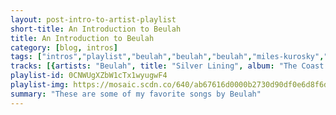 ```yaml
---
layout: post-intro-to-artist-playlist
short-title: An Introduction to Beulah
title: An Introduction to Beulah
category: [blog, intros]
tags: ["intros","playlist","beulah","beulah","beulah","miles-kurosky","beulah","beulah","beulah","beulah","beulah","beulah","miles-kurosky","beulah","beulah","beulah","beulah","beulah","beulah","beulah","beulah","beulah","beulah","beulah","beulah","beulah","beulah","miles-kurosky","beulah","beulah","beulah","beulah","miles-kurosky","beulah","beulah","beulah","miles-kurosky"]
tracks: [{artists: "Beulah", title: "Silver Lining", album: "The Coast Is Never Clear"},{artists: "Beulah", title: "Don't Forget to Breathe", album: "Yoko"},{artists: "Beulah", title: "If We Can Land A Man On The Moon, Surely I Can Win Your Heart", album: "When Your Heartstrings Break"},{artists: "Miles Kurosky", title: "Dog In The Burning Building", album: "The Desert Of Shallow Effects"},{artists: "Beulah", title: "Gene Autry", album: "The Coast Is Never Clear"},{artists: "Beulah", title: "Hey Brother", album: "The Coast Is Never Clear"},{artists: "Beulah", title: "Calm Go The Wild Seas", album: "When Your Heartstrings Break"},{artists: "Beulah", title: "Cruel Minor change", album: "The Coast Is Never Clear"},{artists: "Beulah", title: "Burned By the Sun", album: "The Coast Is Never Clear"},{artists: "Beulah", title: "Score From Augusta", album: "When Your Heartstrings Break"},{artists: "Miles Kurosky", title: "Pink Lips, Black Lungs", album: "The Desert Of Shallow Effects"},{artists: "Beulah", title: "Fooled with the Wrong Guy", album: "Yoko"},{artists: "Beulah", title: "Silverado Days", album: "When Your Heartstrings Break"},{artists: "Beulah", title: "A Good Man Is Easy To Kill", album: "The Coast Is Never Clear"},{artists: "Beulah", title: "Warmer", album: "When Your Heartstrings Break"},{artists: "Beulah", title: "Gravity's Bringing Us Down", album: "The Coast Is Never Clear"},{artists: "Beulah", title: "My Side of the City", album: "Yoko"},{artists: "Beulah", title: "Popular Mechanics For Lovers", album: "The Coast Is Never Clear"},{artists: "Beulah", title: "Sunday Under Glass", album: "When Your Heartstrings Break"},{artists: "Beulah", title: "Night Is The Day Turned Inside Out", album: "The Coast Is Never Clear"},{artists: "Beulah", title: "Matter Vs. Space", album: "When Your Heartstrings Break"},{artists: "Beulah", title: "I'll Be Your Lampshade", album: "The Coast Is Never Clear"},{artists: "Beulah", title: "You're Only King Once", album: "Yoko"},{artists: "Beulah", title: "Emma Blowgun's Last Stand", album: "When Your Heartstrings Break"},{artists: "Beulah", title: "Me and Jesus Don't Talk Anymore", album: "Yoko"},{artists: "Miles Kurosky", title: "Notes From The Polish Underground", album: "The Desert Of Shallow Effects"},{artists: "Beulah", title: "Hello Resolven", album: "The Coast Is Never Clear"},{artists: "Beulah", title: "Your Mother Loves You Son", album: "Yoko"},{artists: "Beulah", title: "What Will You Do When Your Suntan Fades?", album: "The Coast Is Never Clear"},{artists: "Beulah", title: "The Rise and Fall or Our Hero's Reward", album: "Handsome Western States"},{artists: "Miles Kurosky", title: "An Apple For An Apple", album: "The Desert Of Shallow Effects"},{artists: "Beulah", title: "Landslide Baby", album: "Yoko"},{artists: "Beulah", title: "Ballad Of The Lonely Argonaut", album: "When Your Heartstrings Break"},{artists: "Beulah", title: "I've Been Broken (I've Been Fixed)", album: "Handsome Western States"},{artists: "Miles Kurosky", title: "The World Won't Last The Night", album: "The Desert Of Shallow Effects"}]
playlist-id: 0CNWUgXZbW1cTx1wyugwF4
playlist-img: https://mosaic.scdn.co/640/ab67616d0000b2730d90df0e6d8f6d9dd9ec44bcab67616d0000b2736a5f769e0e1324e255a31aedab67616d0000b27375996669993dbbb5f5718ff7ab67616d0000b273b1dd7197f90130ad6fcfe3f6
summary: "These are some of my favorite songs by Beulah"
---
```

